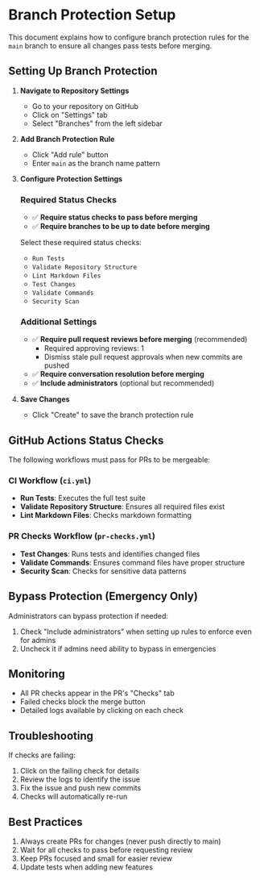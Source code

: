 # Branch Protection Setup

This document explains how to configure branch protection rules for the `main` branch to ensure all changes pass tests before merging.

## Setting Up Branch Protection

1. **Navigate to Repository Settings**
   - Go to your repository on GitHub
   - Click on "Settings" tab
   - Select "Branches" from the left sidebar

2. **Add Branch Protection Rule**
   - Click "Add rule" button
   - Enter `main` as the branch name pattern

3. **Configure Protection Settings**

   ### Required Status Checks
   - ✅ **Require status checks to pass before merging**
   - ✅ **Require branches to be up to date before merging**
   
   Select these required status checks:
   - `Run Tests`
   - `Validate Repository Structure`
   - `Lint Markdown Files`
   - `Test Changes`
   - `Validate Commands`
   - `Security Scan`

   ### Additional Settings
   - ✅ **Require pull request reviews before merging** (recommended)
     - Required approving reviews: 1
     - Dismiss stale pull request approvals when new commits are pushed
   - ✅ **Require conversation resolution before merging**
   - ✅ **Include administrators** (optional but recommended)

4. **Save Changes**
   - Click "Create" to save the branch protection rule

## GitHub Actions Status Checks

The following workflows must pass for PRs to be mergeable:

### CI Workflow (`ci.yml`)
- **Run Tests**: Executes the full test suite
- **Validate Repository Structure**: Ensures all required files exist
- **Lint Markdown Files**: Checks markdown formatting

### PR Checks Workflow (`pr-checks.yml`)
- **Test Changes**: Runs tests and identifies changed files
- **Validate Commands**: Ensures command files have proper structure
- **Security Scan**: Checks for sensitive data patterns

## Bypass Protection (Emergency Only)

Administrators can bypass protection if needed:
1. Check "Include administrators" when setting up rules to enforce even for admins
2. Uncheck it if admins need ability to bypass in emergencies

## Monitoring

- All PR checks appear in the PR's "Checks" tab
- Failed checks block the merge button
- Detailed logs available by clicking on each check

## Troubleshooting

If checks are failing:
1. Click on the failing check for details
2. Review the logs to identify the issue
3. Fix the issue and push new commits
4. Checks will automatically re-run

## Best Practices

1. Always create PRs for changes (never push directly to main)
2. Wait for all checks to pass before requesting review
3. Keep PRs focused and small for easier review
4. Update tests when adding new features